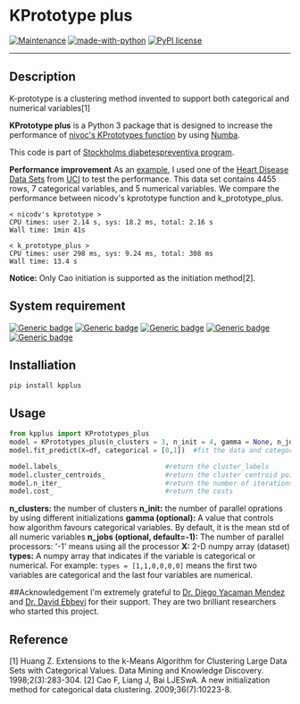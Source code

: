 # KPrototype plus
[![Maintenance](https://img.shields.io/badge/Maintained%3F-yes-green.svg)](https://GitHub.com/Naereen/StrapDown.js/graphs/commit-activity) [![made-with-python](https://img.shields.io/badge/Made%20with-Python-1f425f.svg)](https://www.python.org/) [![PyPI license](https://img.shields.io/pypi/l/ansicolortags.svg)](https://pypi.python.org/pypi/ansicolortags/)

***
## Description

K-prototype is a clustering method invented to support both categorical and numerical variables[1]

**KPrototype plus** is a Python 3 package that is designed to increase the performance of [nivoc's KPrototypes function](https://github.com/nicodv/kmodes) by using [Numba](http://numba.pydata.org/).

This code is part of [Stockholms diabetespreventiva program](https://www.folkhalsoguiden.se/amnesomraden1/analys-och-kartlaggning/sdpp/).

**Performance improvement**
As an [example]('example/example.ipynb'), I used one of the [Heart Disease Data Sets](https://archive.ics.uci.edu/ml/datasets/Heart+Disease) from [UCI](https://archive.ics.uci.edu/ml/index.php) to test the performance.
This data set contains 4455 rows, 7 categorical variables, and 5 numerical variables.
We compare the performance between nicodv's kprototype function and k_prototype_plus.

~~~~
< nicodv's kprototype >
CPU times: user 2.14 s, sys: 18.2 ms, total: 2.16 s
Wall time: 1min 41s
~~~~
~~~~
< k_prototype_plus >
CPU times: user 298 ms, sys: 9.24 ms, total: 308 ms
Wall time: 13.4 s
~~~~

**Notice:** Only Cao initiation is supported as the initiation method[2].

## System requirement
[![Generic badge](https://img.shields.io/badge/Python-3.7.1-green.svg)](https://www.python.org/) [![Generic badge](https://img.shields.io/badge/Pandas-0.25.3-green.svg)](https://pandas.pydata.org/) [![Generic badge](https://img.shields.io/badge/Numpy-1.17.0-green.svg)](https://numpy.org/) [![Generic badge](https://img.shields.io/badge/Joblib-0.13.2-green.svg)](https://joblib.readthedocs.io/en/latest/) [![Generic badge](https://img.shields.io/badge/Numba-0.45.1-green.svg)](http://numba.pydata.org/)

## Installiation

```
pip install kpplus
```

## Usage
```python
from kpplus import KPrototypes_plus
model = KPrototypes_plus(n_clusters = 3, n_init = 4, gamma = None, n_jobs = -1)  #initialize the model
model.fit_predict(X=df, categorical = [0,1])  #fit the data and categorical into the mdoel

model.labels_                          #return the cluster_labels
model.cluster_centroids_               #return the cluster centroid points(prototypes)
model.n_iter_                          #return the number of iterations
model.cost_                            #return the costs
```
**n_clusters:** the number of clusters
**n_init:** the number of parallel oprations by using different initializations
**gamma (optional):** A value that controls how algorithm favours categorical variables. 
By default, it is the mean std of all numeric variables
**n_jobs (optional, default=-1):** The number of parallel processors:
'-1' means using all the processor
**X:** 2-D numpy array (dataset)
**types:** A numpy array that indicates if the variable is categorical or numerical.
For example: ```types = [1,1,0,0,0,0]``` means the first two variables are categorical and the last four variables are numerical.

##Acknowledgement
I'm extremely grateful to [Dr. Diego Yacaman Mendez](https://staff.ki.se/people/dieyac?_ga=2.70810192.1199119869.1588953123-1873461028.1579027503) and [Dr. David Ebbevi](https://www.linkedin.com/in/debbevi/?originalSubdomain=se) for their support. They are two brilliant researchers who started this project.

## Reference
[1] Huang Z. Extensions to the k-Means Algorithm for Clustering Large Data Sets with Categorical Values. Data Mining and Knowledge Discovery. 1998;2(3):283-304.
[2] Cao F, Liang J, Bai LJESwA. A new initialization method for categorical data clustering. 2009;36(7):10223-8.
